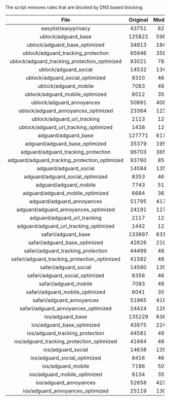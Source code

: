 The script removes rules that are blocked by DNS based blocking.


| File | Original | Modified |
|:----:|:-----:|:-----:|
| easylist/easyprivacy | 43751 | 6233 |
| ublock/adguard_base | 125822 | 59684 |
| ublock/adguard_base_optimized | 34813 | 18488 |
| ublock/adguard_tracking_protection | 95946 | 35841 |
| ublock/adguard_tracking_protection_optimized | 93021 | 7883 |
| ublock/adguard_social | 14532 | 13466 |
| ublock/adguard_social_optimized | 8310 | 4620 |
| ublock/adguard_mobile | 7063 | 4930 |
| ublock/adguard_mobile_optimized | 6012 | 3525 |
| ublock/adguard_annoyances | 50891 | 40879 |
| ublock/adguard_annoyances_optimized | 23364 | 12331 |
| ublock/adguard_url_tracking | 2113 | 1255 |
| ublock/adguard_url_tracking_optimized | 1438 | 1252 |
| adguard/adguard_base | 127771 | 61730 |
| adguard/adguard_base_optimized | 35379 | 19512 |
| adguard/adguard_tracking_protection | 96703 | 36544 |
| adguard/adguard_tracking_protection_optimized | 93760 | 8572 |
| adguard/adguard_social | 14584 | 13525 |
| adguard/adguard_social_optimized | 8353 | 4663 |
| adguard/adguard_mobile | 7743 | 5107 |
| adguard/adguard_mobile_optimized | 6684 | 3695 |
| adguard/adguard_annoyances | 51795 | 41708 |
| adguard/adguard_annoyances_optimized | 24191 | 12731 |
| adguard/adguard_url_tracking | 2117 | 1260 |
| adguard/adguard_url_tracking_optimized | 1442 | 1257 |
| safari/adguard_base | 133897 | 63107 |
| safari/adguard_base_optimized | 42626 | 21943 |
| safari/adguard_tracking_protection | 44499 | 4982 |
| safari/adguard_tracking_protection_optimized | 41582 | 4836 |
| safari/adguard_social | 14580 | 13515 |
| safari/adguard_social_optimized | 8356 | 4653 |
| safari/adguard_mobile | 7093 | 4967 |
| safari/adguard_mobile_optimized | 6041 | 3556 |
| safari/adguard_annoyances | 51965 | 41800 |
| safari/adguard_annoyances_optimized | 24424 | 12802 |
| ios/adguard_base | 135229 | 63626 |
| ios/adguard_base_optimized | 43975 | 22460 |
| ios/adguard_tracking_protection | 44581 | 4989 |
| ios/adguard_tracking_protection_optimized | 41664 | 4843 |
| ios/adguard_social | 14638 | 13546 |
| ios/adguard_social_optimized | 8416 | 4667 |
| ios/adguard_mobile | 7186 | 5008 |
| ios/adguard_mobile_optimized | 6134 | 3594 |
| ios/adguard_annoyances | 52658 | 42384 |
| ios/adguard_annoyances_optimized | 25119 | 13092 |